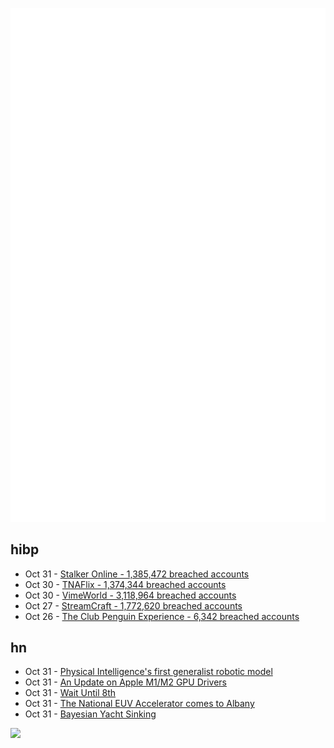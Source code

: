 ![Metrics](https://raw.githubusercontent.com/phixion/phixion/master/metrics.svg)

## hibp

<!--
for https://github.com/phixion/phixion/blob/main/.github/workflows/feeds.yml
-->
<!--START_SECTION:haveibeenpwnd-->
- Oct 31 - [Stalker Online - 1,385,472 breached accounts](https://haveibeenpwned.com/PwnedWebsites#StalkerOnline)
- Oct 30 - [TNAFlix - 1,374,344 breached accounts](https://haveibeenpwned.com/PwnedWebsites#TNAFlix)
- Oct 30 - [VimeWorld - 3,118,964 breached accounts](https://haveibeenpwned.com/PwnedWebsites#VimeWorld)
- Oct 27 - [StreamCraft - 1,772,620 breached accounts](https://haveibeenpwned.com/PwnedWebsites#StreamCraft)
- Oct 26 - [The Club Penguin Experience - 6,342 breached accounts](https://haveibeenpwned.com/PwnedWebsites#TheClubPenguinExperience)
<!--END_SECTION:haveibeenpwnd-->

## hn

<!--
for https://github.com/phixion/phixion/blob/main/.github/workflows/feeds.yml
-->
<!--START_SECTION:hn-->
- Oct 31 - [Physical Intelligence's first generalist robotic model](https://www.physicalintelligence.company/blog/pi0?blog)
- Oct 31 - [An Update on Apple M1/M2 GPU Drivers](https://lwn.net/SubscriberLink/995383/34dc5950cab5e739/)
- Oct 31 - [Wait Until 8th](https://www.waituntil8th.org)
- Oct 31 - [The National EUV Accelerator comes to Albany](https://research.ibm.com/blog/euv-center-albany-nstc)
- Oct 31 - [Bayesian Yacht Sinking](https://www.nytimes.com/interactive/2024/10/31/world/europe/bayesian-yacht-sinking-italy.html)
<!--END_SECTION:hn-->

<!--
for https://yhype.me
-->
![](https://hit.yhype.me/github/profile?user_id=13013670)
